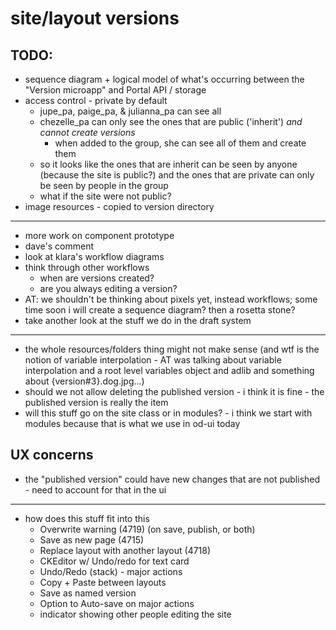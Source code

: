 # site/layout versions

## TODO:
  - sequence diagram + logical model of what's occurring between the "Version microapp" and Portal API / storage
  - access control - private by default
    - jupe_pa, paige_pa, & julianna_pa can see all
    - chezelle_pa can only see the ones that are public ('inherit') *and cannot create versions*
      - when added to the group, she can see all of them and create them
    - so it looks like the ones that are inherit can be seen by anyone (because the site is public?) and the ones that are private can only be seen by people in the group
    - what if the site were not public?
  - image resources - copied to version directory
  - ---
  - more work on component prototype
  - dave's comment
  - look at klara's workflow diagrams
  - think through other workflows
    - when are versions created?
    - are you always editing a version?
  - AT: we shouldn't be thinking about pixels yet, instead workflows; some time soon i will create a sequence diagram? then a rosetta stone?
  - take another look at the stuff we do in the draft system
  ---
  - the whole resources/folders thing might not make sense (and wtf is the notion of variable interpolation - AT was talking about variable interpolation and a root level variables object and adlib and something about {version#3}.dog.jpg...)
  - should we not allow deleting the published version - i think it is fine - the published version is really the item
  - will this stuff go on the site class or in modules? - i think we start with modules because that is what we use in od-ui today

## UX concerns
- the "published version" could have new changes that are not published - need to account for that in the ui

-------

- how does this stuff fit into this
  - Overwrite warning (4719) (on save, publish, or both)
  - Save as new page (4715)
  - Replace layout with another layout (4718)
  - CKEditor w/ Undo/redo for text card
  - Undo/Redo (stack) - major actions
  - Copy + Paste between layouts
  - Save as named version
  - Option to Auto-save on major actions
  - indicator showing other people editing the site
